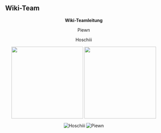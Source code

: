 ## Wiki-Team

<center>  

**Wiki-Teamleitung** 

<left> 

Piewn 
 
</left>
 
<right> 

Hoschiii 
 
</right>

 <img align="center" width="230" eight="90" src="../../../assets/image/Wiki Team/piewn skin.png">  <img align="center" width="230" eight="90" src="../../../assets/image/Wiki Team/Hoschiii-skin.png"> 

<img src="../../../assets/image/Wiki Team/Hoschiii-skin.png" alt="Hoschiii" title="" /> <img src="../../../assets/image/Wiki Team/piewn skin.png" alt="Piewn" title="" />
